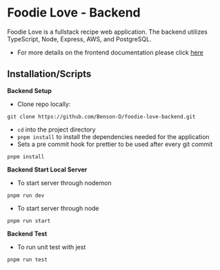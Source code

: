 # Foodie Love - Backend

Foodie Love is a fullstack recipe web application.
The backend utilizes TypeScript, Node, Express, AWS, and PostgreSQL.

- For more details on the frontend documentation please click [here](https://github.com/Benson-D/foodie-love-frontend)

## Installation/Scripts

**Backend Setup**

- Clone repo locally:

```console
git clone https://github.com/Benson-D/foodie-love-backend.git
```

- `cd` into the project directory
- `pnpm install` to install the dependencies needed for the application
- Sets a pre commit hook for prettier to be used after every git commit

```console
pnpm install
```

**Backend Start Local Server**

- To start server through nodemon

```console
pnpm run dev
```

- To start server through node

```console
pnpm run start
```

**Backend Test**

- To run unit test with jest

```console
pnpm run test
```
